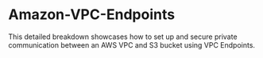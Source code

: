 # Amazon-VPC-Endpoints
This detailed breakdown showcases how to set up and secure private communication between an AWS VPC and S3 bucket using VPC Endpoints. 
